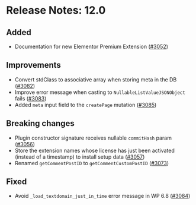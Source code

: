 # Release Notes: 12.0

## Added

- Documentation for new Elementor Premium Extension ([#3052](https://github.com/GatoGraphQL/GatoGraphQL/pull/3052))

## Improvements

- Convert stdClass to associative array when storing meta in the DB ([#3082](https://github.com/GatoGraphQL/GatoGraphQL/pull/3082))
- Improve error message when casting to `NullableListValueJSONObject` fails ([#3083](https://github.com/GatoGraphQL/GatoGraphQL/pull/3083))
- Added `meta` input field to the `createPage` mutation ([#3085](https://github.com/GatoGraphQL/GatoGraphQL/pull/3085))

## Breaking changes

- Plugin constructor signature receives nullable `commitHash` param ([#3056](https://github.com/GatoGraphQL/GatoGraphQL/pull/3056))
- Store the extension names whose license has just been activated (instead of a timestamp) to install setup data ([#3057](https://github.com/GatoGraphQL/GatoGraphQL/pull/3057))
- Renamed `getCommentPostID` to `getCommentCustomPostID` ([#3073](https://github.com/GatoGraphQL/GatoGraphQL/pull/3073))

## Fixed

- Avoid `_load_textdomain_just_in_time` error message in WP 6.8 ([#3084](https://github.com/GatoGraphQL/GatoGraphQL/pull/3084))
